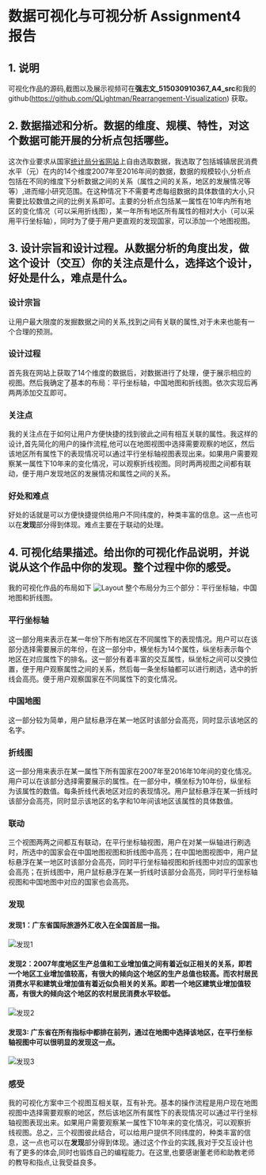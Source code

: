 # 数据可视化与可视分析 Assignment4 报告
## 1. 说明
 可视化作品的源码,截图以及展示视频可在**强志文_515030910367_A4_src**和我的github(https://github.com/QLightman/Rearrangement-Visualization) 获取。

## 2. 数据描述和分析。数据的维度、规模、特性，对这个数据可能开展的分析点包括哪些。

这次作业要求从国家[统计局分省网站](http://data.stats.gov.cn/easyquery.htm?cn=E0103)上自由选取数据，我选取了包括城镇居民消费水平（元）在内的14个维度2007年至2016年间的数据，数据的规模较小,分析点包括在不同的维度下分析数据之间的关系（属性之间的关系，地区的发展情况等等）,进而缩小研究范围。在这种情况下不需要考虑每组数据的具体数值的大小,只需要比较数值之间的比例关系即可。主要的分析点包括某一属性在10年内所有地区的变化情况（可以采用折线图），某一年所有地区所有属性的相对大小（可以采用平行坐标轴），同时为了便于用户更直观的发现国家，可以添加一个地图视图。

## 3. 设计宗旨和设计过程。从数据分析的角度出发，做这个设计（交互）你的关注点是什么，选择这个设计，好处是什么，难点是什么。
### 设计宗旨
让用户最大限度的发掘数据之间的关系,找到之间有关联的属性,对于未来也能有一个合理的预测。
### 设计过程
首先我在网站上获取了14个维度的数据后，对数据进行了处理，便于展示相应的视图。然后我确定了基本的布局：平行坐标轴，中国地图和折线图。依次实现后再两两添加交互即可。
### 关注点
我的关注点在于如何让用户方便快捷的找到彼此之间有相互关联的属性。我这样的设计,首先简化的用户的操作流程,他可以在地图视图中选择需要观察的地区，然后该地区所有属性下的表现情况可以通过平行坐标轴视图表现出来。如果用户需要观察某一属性下10年来的变化情况，可以观察折线视图。同时两两视图之间都有联动，便于用户发现地区的发展情况和属性之间的关系。

### 好处和难点
好处的话就是可以方便快捷提供给用户不同纬度的，种类丰富的信息。这一点也可以在**发现**部分得到体现。难点主要在于联动的处理。

## 4. 可视化结果描述。给出你的可视化作品说明，并说说从这个作品中你的发现。整个过程中你的感受。
我的可视化作品的布局如下
![Layout](/home/lightman/文档/可视化与可是分析/强志文_515030910367_A4/强志文_515030910367_A4.jpg)
整个布局分为三个部分：平行坐标轴，中国地图和折线图。
### 平行坐标轴
这一部分用来表示在某一年份下所有地区在不同属性下的表现情况。用户可以在该部分选择需要展示的年份，在这一部分中，横坐标为14个属性，纵坐标表示每个地区在对应属性下的排名。这一部分有着丰富的交互属性，纵坐标之间可以交换位置，便于用户观察属性之间的关系，然后每一条坐标轴都可以进行刷选，选中的折线会高亮。便于用户观察国家在不同属性下的变化情况。

### 中国地图
这一部分较为简单，用户鼠标悬浮在某一地区时该部分会高亮，同时显示该地区的名字。

### 折线图
这一部分用来表示在某一属性下所有国家在2007年至2016年10年间的变化情况。用户可以在该部分选择需要展示的属性。在一部分中，横坐标为10年份，纵坐标为该属性的数值。每条折线代表地区对应的表现情况。用户鼠标悬浮在某一折线时该部分会高亮，同时显示该地区的名字和10年间该地区该属性的具体数值。

### 联动
三个视图两两之间都互有联动，在平行坐标轴视图，用户在对某一纵轴进行刷选时，所选中的国家会在中国地图视图和折线图中高亮；在中国地图视图中，用户鼠标悬浮在某一地区时该部分会高亮，同时平行坐标轴视图和折线图中对应的国家也会高亮；在折线图中，用户鼠标悬浮在某一折线时该部分会高亮，同时平行坐标轴视图和中国地图中对应的国家也会高亮。 

### 发现
#### 发现1：广东省国际旅游外汇收入在全国首屈一指。
![发现1](/home/lightman/图片/shutter截图/demo1.jpg)

#### 发现2：2007年度地区生产总值和工业增加值之间有着近似正相关的关系，即若一个地区工业增加值较高，有很大的倾向这个地区的生产总值也较高。而农村居民消费水平和建筑业增加值有着近似负相关的关系。即若一个地区建筑业增加值较高，有很大的倾向这个地区的农村居民消费水平较低。
![发现2](/home/lightman/图片/shutter截图/demo2.jpg)

#### 发现3: 广东省在所有指标中都排在前列，通过在地图中选择该地区，在平行坐标轴视图中可以很明显的发现这一点。
![发现3](/home/lightman/图片/shutter截图/demo3.png)

### 感受
我的可视化方案中三个视图互相关联，互有补充。基本的操作流程是用户现在地图视图中选择需要观察的地区，然后该地区所有属性下的表现情况可以通过平行坐标轴视图表现出来。如果用户需要观察某一属性下10年来的变化情况，可以观察折线视图。总之，三个视图彼此结合，可以给用户提供不同纬度的，种类丰富的信息，这一点也可以在**发现**部分得到体现。通过这个作业的实践,我对于交互设计也有了更多的体会,同时也锻炼自己的编程能力。在这里,也要感谢董老师和助教老师的教导和指点,让我受益良多。


